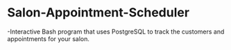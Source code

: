 # Salon-Appointment-Scheduler
-Interactive Bash program that uses PostgreSQL to track the customers and appointments for your salon.
